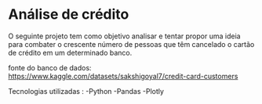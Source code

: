 # Análise de crédito

O seguinte projeto tem como objetivo analisar e tentar propor uma ideia para combater o crescente número de pessoas que têm cancelado o cartão de crédito em um determinado banco.

fonte do banco de dados: https://www.kaggle.com/datasets/sakshigoyal7/credit-card-customers


Tecnologias utilizadas : 
-Python
-Pandas 
-Plotly
